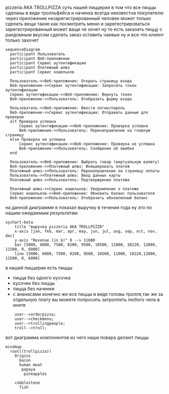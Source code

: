 
pizzeria AKA TROLLPIZZA
суть нашей пиццерии в том что все пиццы сделаны в виде тролльфейса и начинка всегда неизвестна покупателю
через приложение незарегистрированный человек может только сделать вещи такие как посмотреть меню и зарегестрироваться
зарегестрированный может ваще че хочет ну то есть заказать пиццу с рандомным вкусом сделать заказ оставить чаевые ну и все что клиент только захочет

```mermaid
sequenceDiagram
  participant Пользователь
  participant Веб-приложение
  participant Сервис аутентификации
  participant Платежный шлюз
  participant Сервис кошельков

  Пользователь->>Веб-приложение: Открыть страницу входа
  Веб-приложение->>Сервис аутентификации: Запросить токен аутентификации
  Сервис аутентификации->>Веб-приложение: Вернуть токен
  Веб-приложение->>Пользователь: Отобразить форму входа

  Пользователь->>Веб-приложение: Ввести логин/пароль
  Веб-приложение->>Сервис аутентификации: Отправить данные для проверки
  alt Проверка успешна
      Сервис аутентификации->>Веб-приложение: Проверка успешна
      Веб-приложение->>Пользователь: Перенаправление на главную страницу
  else Проверка не успешна
      Сервис аутентификации->>Веб-приложение: Проверка не успешна
      Веб-приложение->>Пользователь: Сообщение об ошибке
  end

  Пользователь->>Веб-приложение: Выбрать товар (виртуальную валюту)
  Веб-приложение->>Платежный шлюз: Инициировать платеж
  Платежный шлюз->>Пользователь: Перенаправление на страницу оплаты
  Пользователь->>Платежный шлюз: Ввод данных карты
  Платежный шлюз->>Пользователь: Подтверждение платежа

  Платежный шлюз->>Сервис кошельков: Уведомление о платеже
  Сервис кошельков->>Веб-приложение: Обновить баланс пользователя
  Веб-приложение->>Пользователь: Отобразить обновленный баланс
   ```


на данной диаграмме я показал выручку в течении года ну это по нашим ожидаемым результатам

```mermaid
xychart-beta
    title "выручка pizzeria AKA TROLLPIZZA"
    x-axis [jan, feb, mar, apr, may, jun, jul, aug, sep, oct, nov, dec]
    y-axis "Revenue (in $)" 0 --> 11000
    bar [5000, 6000, 7500, 8200, 9500, 10500, 11000, 10220, 12000, 11500, 0, 6000]
    line [5000, 6000, 7500, 8200, 9500, 10500, 11000, 10220,12000, 11500, 0, 6000]
```
в нашей пиццерии есть пиццы
*   пицца без одного кусочка
*   кусочек без пиццы
*   пицца без начинки
*   с ананасами
конечно же все пиццы в виде головы тролля,так же за отдельную плату вы можете попросить затроллить любого чела в инете

```mermaid
    user-->orderpizza;
    user-->checkmenu;
    user-->trollingpeople;
    troll-->troll;
```


вот диаграмма компонентов из чего наши повара делают пиццы

```mermaid
mindmap
  root((trollpizza))
    Origins
      bacon
      human meat
       papaya
        pineapples
          
    cobblestone
      fish
```
